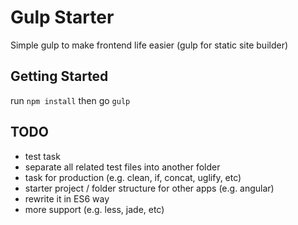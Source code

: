 # Gulp Starter

Simple gulp to make frontend life easier (gulp for static site builder)

## Getting Started
run `npm install` then go `gulp`

## TODO
- test task
- separate all related test files into another folder
- task for production (e.g. clean, if, concat, uglify, etc)
- starter project / folder structure for other apps (e.g. angular)
- rewrite it in ES6 way
- more support (e.g. less, jade, etc)
